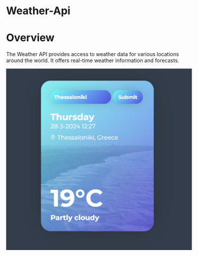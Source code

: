 # Weather-Api

# Overview

The Weather API provides access to weather data for various locations around the world. It offers real-time weather information and forecasts.

![Screenshot_1](weather.png)

